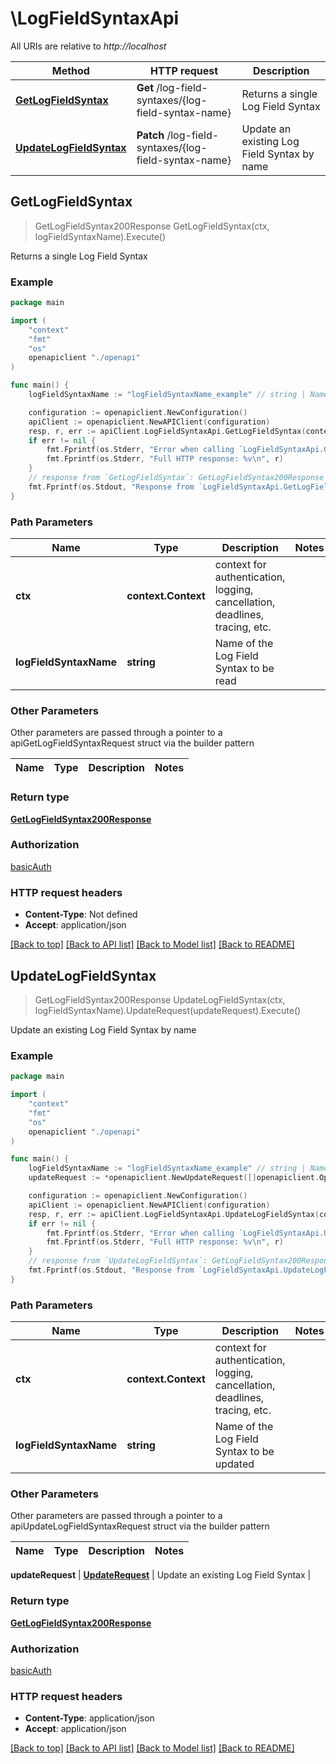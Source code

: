 # \LogFieldSyntaxApi

All URIs are relative to *http://localhost*

Method | HTTP request | Description
------------- | ------------- | -------------
[**GetLogFieldSyntax**](LogFieldSyntaxApi.md#GetLogFieldSyntax) | **Get** /log-field-syntaxes/{log-field-syntax-name} | Returns a single Log Field Syntax
[**UpdateLogFieldSyntax**](LogFieldSyntaxApi.md#UpdateLogFieldSyntax) | **Patch** /log-field-syntaxes/{log-field-syntax-name} | Update an existing Log Field Syntax by name



## GetLogFieldSyntax

> GetLogFieldSyntax200Response GetLogFieldSyntax(ctx, logFieldSyntaxName).Execute()

Returns a single Log Field Syntax

### Example

```go
package main

import (
    "context"
    "fmt"
    "os"
    openapiclient "./openapi"
)

func main() {
    logFieldSyntaxName := "logFieldSyntaxName_example" // string | Name of the Log Field Syntax to be read

    configuration := openapiclient.NewConfiguration()
    apiClient := openapiclient.NewAPIClient(configuration)
    resp, r, err := apiClient.LogFieldSyntaxApi.GetLogFieldSyntax(context.Background(), logFieldSyntaxName).Execute()
    if err != nil {
        fmt.Fprintf(os.Stderr, "Error when calling `LogFieldSyntaxApi.GetLogFieldSyntax``: %v\n", err)
        fmt.Fprintf(os.Stderr, "Full HTTP response: %v\n", r)
    }
    // response from `GetLogFieldSyntax`: GetLogFieldSyntax200Response
    fmt.Fprintf(os.Stdout, "Response from `LogFieldSyntaxApi.GetLogFieldSyntax`: %v\n", resp)
}
```

### Path Parameters


Name | Type | Description  | Notes
------------- | ------------- | ------------- | -------------
**ctx** | **context.Context** | context for authentication, logging, cancellation, deadlines, tracing, etc.
**logFieldSyntaxName** | **string** | Name of the Log Field Syntax to be read | 

### Other Parameters

Other parameters are passed through a pointer to a apiGetLogFieldSyntaxRequest struct via the builder pattern


Name | Type | Description  | Notes
------------- | ------------- | ------------- | -------------


### Return type

[**GetLogFieldSyntax200Response**](GetLogFieldSyntax200Response.md)

### Authorization

[basicAuth](../README.md#basicAuth)

### HTTP request headers

- **Content-Type**: Not defined
- **Accept**: application/json

[[Back to top]](#) [[Back to API list]](../README.md#documentation-for-api-endpoints)
[[Back to Model list]](../README.md#documentation-for-models)
[[Back to README]](../README.md)


## UpdateLogFieldSyntax

> GetLogFieldSyntax200Response UpdateLogFieldSyntax(ctx, logFieldSyntaxName).UpdateRequest(updateRequest).Execute()

Update an existing Log Field Syntax by name

### Example

```go
package main

import (
    "context"
    "fmt"
    "os"
    openapiclient "./openapi"
)

func main() {
    logFieldSyntaxName := "logFieldSyntaxName_example" // string | Name of the Log Field Syntax to be updated
    updateRequest := *openapiclient.NewUpdateRequest([]openapiclient.Operation{*openapiclient.NewOperation(openapiclient.EnumOperation("add"), "Path_example")}) // UpdateRequest | Update an existing Log Field Syntax

    configuration := openapiclient.NewConfiguration()
    apiClient := openapiclient.NewAPIClient(configuration)
    resp, r, err := apiClient.LogFieldSyntaxApi.UpdateLogFieldSyntax(context.Background(), logFieldSyntaxName).UpdateRequest(updateRequest).Execute()
    if err != nil {
        fmt.Fprintf(os.Stderr, "Error when calling `LogFieldSyntaxApi.UpdateLogFieldSyntax``: %v\n", err)
        fmt.Fprintf(os.Stderr, "Full HTTP response: %v\n", r)
    }
    // response from `UpdateLogFieldSyntax`: GetLogFieldSyntax200Response
    fmt.Fprintf(os.Stdout, "Response from `LogFieldSyntaxApi.UpdateLogFieldSyntax`: %v\n", resp)
}
```

### Path Parameters


Name | Type | Description  | Notes
------------- | ------------- | ------------- | -------------
**ctx** | **context.Context** | context for authentication, logging, cancellation, deadlines, tracing, etc.
**logFieldSyntaxName** | **string** | Name of the Log Field Syntax to be updated | 

### Other Parameters

Other parameters are passed through a pointer to a apiUpdateLogFieldSyntaxRequest struct via the builder pattern


Name | Type | Description  | Notes
------------- | ------------- | ------------- | -------------

 **updateRequest** | [**UpdateRequest**](UpdateRequest.md) | Update an existing Log Field Syntax | 

### Return type

[**GetLogFieldSyntax200Response**](GetLogFieldSyntax200Response.md)

### Authorization

[basicAuth](../README.md#basicAuth)

### HTTP request headers

- **Content-Type**: application/json
- **Accept**: application/json

[[Back to top]](#) [[Back to API list]](../README.md#documentation-for-api-endpoints)
[[Back to Model list]](../README.md#documentation-for-models)
[[Back to README]](../README.md)

